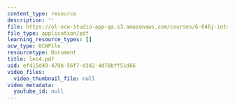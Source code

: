 ```yaml
---
content_type: resource
description: ''
file: https://ol-ocw-studio-app-qa.s3.amazonaws.com/courses/6-046j-introduction-to-algorithms-sma-5503-fall-2005/ef415d49479b56f7d3424d70bff51d66_lec4.pdf
file_type: application/pdf
learning_resource_types: []
ocw_type: OCWFile
resourcetype: Document
title: lec4.pdf
uid: ef415d49-479b-56f7-d342-4d70bff51d66
video_files:
  video_thumbnail_file: null
video_metadata:
  youtube_id: null
---
```

